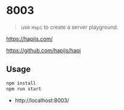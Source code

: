 # 8003
> use `Hapi` to create a server playground.

https://hapijs.com/

https://github.com/hapijs/hapi

## Usage

```bash
npm install
npm run start
```

* http://localhost:8003/
